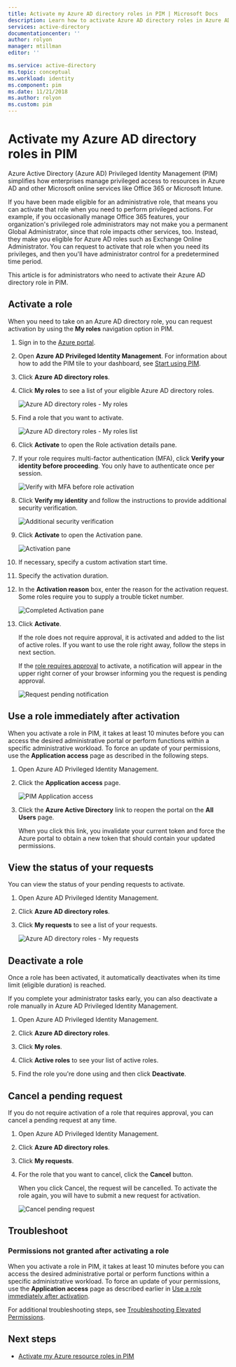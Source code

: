 ```yaml
---
title: Activate my Azure AD directory roles in PIM | Microsoft Docs
description: Learn how to activate Azure AD directory roles in Azure AD Privileged Identity Management (PIM).
services: active-directory
documentationcenter: ''
author: rolyon
manager: mtillman
editor: ''

ms.service: active-directory
ms.topic: conceptual
ms.workload: identity
ms.component: pim
ms.date: 11/21/2018
ms.author: rolyon
ms.custom: pim
---
```

# Activate my Azure AD directory roles in PIM

Azure Active Directory (Azure AD) Privileged Identity Management (PIM) simplifies how enterprises manage privileged access to resources in Azure AD and other Microsoft online services like Office 365 or Microsoft Intune.  

If you have been made eligible for an administrative role, that means you can activate that role when you need to perform privileged actions. For example, if you occasionally manage Office 365 features, your organization's privileged role administrators may not make you a permanent Global Administrator, since that role impacts other services, too. Instead, they make you eligible for Azure AD roles such as Exchange Online Administrator. You can request to activate that role when you need its privileges, and then you'll have administrator control for a predetermined time period.

This article is for administrators who need to activate their Azure AD directory role in PIM.

## Activate a role

When you need to take on an Azure AD directory role, you can request activation by using the **My roles** navigation option in PIM.

1. Sign in to the [Azure portal](https://portal.azure.com/).

1. Open **Azure AD Privileged Identity Management**. For information about how to add the PIM tile to your dashboard, see [Start using PIM](pim-getting-started.md).

1. Click **Azure AD directory roles**.

1. Click **My roles** to see a list of your eligible Azure AD directory roles.

    ![Azure AD directory roles - My roles](./media/pim-how-to-activate-role/directory-roles-my-roles.png)

1. Find a role that you want to activate.

    ![Azure AD directory roles - My roles list](./media/pim-how-to-activate-role/directory-roles-my-roles-activate.png)

1. Click **Activate** to open the Role activation details pane.

1. If your role requires multi-factor authentication (MFA), click **Verify your identity before proceeding**. You only have to authenticate once per session.

    ![Verify with MFA before role activation](./media/pim-how-to-activate-role/directory-roles-my-roles-mfa.png)

1. Click **Verify my identity** and follow the instructions to provide additional security verification.

    ![Additional security verification](./media/pim-how-to-activate-role/additional-security-verification.png)

1. Click **Activate** to open the Activation pane.

    ![Activation pane](./media/pim-how-to-activate-role/directory-roles-activate.png)

1. If necessary, specify a custom activation start time.

1. Specify the activation duration.

1. In the **Activation reason** box, enter the reason for the activation request. Some roles require you to supply a trouble ticket number.

    ![Completed Activation pane](./media/pim-how-to-activate-role/directory-roles-activation-pane.png)

1. Click **Activate**.

    If the role does not require approval, it is activated and added to the list of active roles. If you want to use the role right away, follow the steps in next section.

    If the [role requires approval](./azure-ad-pim-approval-workflow.md) to activate, a notification will appear in the upper right corner of your browser informing you the request is pending approval.

    ![Request pending notification](./media/pim-how-to-activate-role/directory-roles-activate-notification.png)

## Use a role immediately after activation

When you activate a role in PIM, it takes at least 10 minutes before you can access the desired administrative portal or perform functions within a specific administrative workload. To force an update of your permissions, use the **Application access** page as described in the following steps.

1. Open Azure AD Privileged Identity Management.

1. Click the **Application access** page.

    ![PIM Application access](./media/pim-how-to-activate-role/pim-application-access.png)

1. Click the **Azure Active Directory** link to reopen the portal on the **All Users** page.

    When you click this link, you invalidate your current token and force the Azure portal to obtain a new token that should contain your updated permissions.

## View the status of your requests

You can view the status of your pending requests to activate.

1. Open Azure AD Privileged Identity Management.

1. Click **Azure AD directory roles**.

1. Click **My requests** to see a list of your requests.

    ![Azure AD directory roles - My requests](./media/pim-how-to-activate-role/directory-roles-my-requests.png)

## Deactivate a role

Once a role has been activated, it automatically deactivates when its time limit (eligible duration) is reached.

If you complete your administrator tasks early, you can also deactivate a role manually in Azure AD Privileged Identity Management.

1. Open Azure AD Privileged Identity Management.

1. Click **Azure AD directory roles**.

1. Click **My roles**.

1. Click **Active roles** to see your list of active roles.

1. Find the role you're done using and then click **Deactivate**.

## Cancel a pending request

If you do not require activation of a role that requires approval, you can cancel a pending request at any time.

1. Open Azure AD Privileged Identity Management.

1. Click **Azure AD directory roles**.

1. Click **My requests**.

1. For the role that you want to cancel, click the **Cancel** button.

    When you click Cancel, the request will be cancelled. To activate the role again, you will have to submit a new request for activation.

   ![Cancel pending request](./media/pim-how-to-activate-role/directory-role-cancel.png)

## Troubleshoot

### Permissions not granted after activating a role

When you activate a role in PIM, it takes at least 10 minutes before you can access the desired administrative portal or perform functions within a specific administrative workload. To force an update of your permissions, use the **Application access** page as described earlier in [Use a role immediately after activation](#use-a-role-immediately-after-activation).

For additional troubleshooting steps, see [Troubleshooting Elevated Permissions](https://social.technet.microsoft.com/wiki/contents/articles/37568.troubleshooting-elevated-permissions-with-azure-ad-privileged-identity-management.aspx).

## Next steps

- [Activate my Azure resource roles in PIM](pim-resource-roles-activate-your-roles.md)
